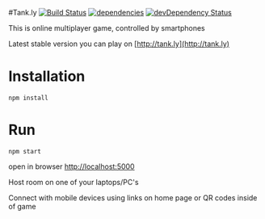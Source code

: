 #Tank.ly [![Build Status](https://travis-ci.org/eagleeye/tank-ly.svg)](https://travis-ci.org/eagleeye/tank-ly) [![dependencies](https://david-dm.org/eagleeye/tank-ly.svg)](https://david-dm.org/eagleeye/tank-ly) [![devDependency Status](https://david-dm.org/eagleeye/tank-ly/dev-status.svg)](https://david-dm.org/eagleeye/tank-ly#info=devDependencies)

This is online multiplayer game, controlled by smartphones

Latest stable version you can play on [http://tank.ly](http://tank.ly)

# Installation

`npm install`

# Run

`npm start` 

open in browser [http://localhost:5000](http://localhost:5000)

Host room on one of your laptops/PC's

Connect with mobile devices using links on home page or QR codes inside of game
